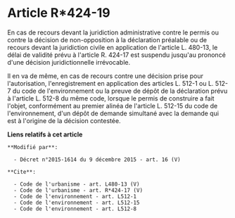 # Article R*424-19

En cas de recours devant la juridiction administrative contre le permis ou contre la décision de non-opposition à la
déclaration préalable ou de recours devant la juridiction civile en application de l'article L. 480-13, le délai de validité
prévu à l'article R. 424-17 est suspendu jusqu'au prononcé d'une décision juridictionnelle irrévocable. 

Il en va de même, en cas de recours contre une décision prise pour l'autorisation, l'enregistrement en application des
articles L. 512-1 ou L. 512-7 du code de l'environnement ou la preuve de dépôt de la déclaration prévu à l'article L. 512-8
du même code, lorsque le permis de construire a fait l'objet, conformément au premier alinéa de l'article L. 512-15 du code
de l'environnement, d'un dépôt de demande simultané avec la demande qui est à l'origine de la décision contestée.

**Liens relatifs à cet article**

	**Modifié par**:

	  - Décret n°2015-1614 du 9 décembre 2015 - art. 16 (V)

	**Cite**:

	  - Code de l'urbanisme - art. L480-13 (V)
	  - Code de l'urbanisme - art. R*424-17 (V)
	  - Code de l'environnement - art. L512-1
	  - Code de l'environnement - art. L512-15
	  - Code de l'environnement - art. L512-8
